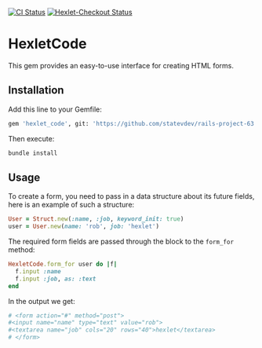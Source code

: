 [![CI Status](https://github.com/statevdev/rails-project-63/actions/workflows/main.yml/badge.svg)](https://github.com/statevdev/rails-project-63/actions)
[![Hexlet-Checkout Status](https://github.com/statevdev/rails-project-63/actions/workflows/hexlet-check.yml/badge.svg)](https://github.com/statevdev/rails-project-63/actions)

# HexletCode

This gem provides an easy-to-use interface for creating HTML forms.

## Installation

Add this line to your Gemfile:

```bash
gem 'hexlet_code', git: 'https://github.com/statevdev/rails-project-63.git'
```

Then execute:

```bash
bundle install
```

## Usage
To create a form, you need to pass in a data structure about its future fields, here is an example of such a structure:
```ruby
User = Struct.new(:name, :job, keyword_init: true)
user = User.new(name: 'rob', job: 'hexlet')
```

The required form fields are passed through the block to the `form_for` method:
```ruby
HexletCode.form_for user do |f|
  f.input :name
  f.input :job, as: :text
end
```

In the output we get:
```ruby
# <form action="#" method="post">
#<input name="name" type="text" value="rob">
#<textarea name="job" cols="20" rows="40">hexlet</textarea>
# </form>
```


